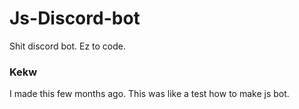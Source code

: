 # Js-Discord-bot
Shit discord bot. Ez to code.

### Kekw
I made this few months ago. This was like a test how to make js bot.


